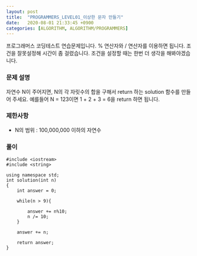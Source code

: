 ```yaml
---
layout: post
title:  "PROGRAMMERS_LEVEL01_이상한 문자 만들기"
date:   2020-08-01 21:33:45 +0900
categories: [ALGORITHM, ALGORITHM/PROGRAMMERS]
---
```


프로그래머스 코딩테스트 연습문제입니다. % 연산자와 / 연산자를 이용하면 됩니다. 조건을 잘못설정해 시간이 좀 걸렸습니다. 조건을 설정할 때는 한번 더 생각을 해봐야겠습니다.

### 문제 설명
자연수 N이 주어지면, N의 각 자릿수의 합을 구해서 return 하는 solution 함수를 만들어 주세요.
예를들어 N = 123이면 1 + 2 + 3 = 6을 return 하면 됩니다.

### 제한사항
- N의 범위 : 100,000,000 이하의 자연수


### 풀이

```
#include <iostream>
#include <string>

using namespace std;
int solution(int n)
{
    int answer = 0;

    while(n > 9){

        answer += n%10;
        n /= 10;
    }

    answer += n;

    return answer;
}
```
